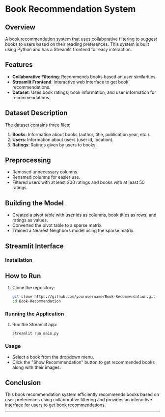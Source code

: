 # Book Recommendation System 

## Overview

A book recommendation system that uses collaborative filtering to suggest books to users based on their reading preferences. This system is built using Python and has a Streamlit frontend for easy interaction.

## Features

- **Collaborative Filtering**: Recommends books based on user similarities.
- **Streamlit Frontend**: Interactive web interface to get book recommendations.
- **Dataset**: Uses book ratings, book information, and user information for recommendations.

## Dataset Description

The dataset contains three files:
1. **Books**: Information about books (author, title, publication year, etc.).
2. **Users**: Information about users (user id, location).
3. **Ratings**: Ratings given by users to books.

## Preprocessing

- Removed unnecessary columns.
- Renamed columns for easier use.
- Filtered users with at least 200 ratings and books with at least 50 ratings.

## Building the Model

- Created a pivot table with user ids as columns, book titles as rows, and ratings as values.
- Converted the pivot table to a sparse matrix.
- Trained a Nearest Neighbors model using the sparse matrix.

## Streamlit Interface

### Installation

## How to Run

1. Clone the repository:

    ```bash
    git clone https://github.com/yourusername/Book-Recommendation.git
    cd Book-Recommendation
    ```
### Running the Application

1. Run the Streamlit app:
   ```bash
   streamlit run main.py
   ```

### Usage

- Select a book from the dropdown menu.
- Click the "Show Recommendation" button to get recommended books along with their images.


## Conclusion

This book recommendation system efficiently recommends books based on user preferences using collaborative filtering and provides an interactive interface for users to get book recommendations.

---
